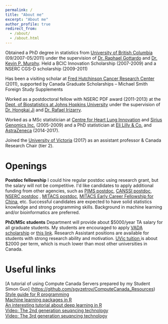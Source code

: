 ```yaml
---
permalink: /
title: "About me"
excerpt: "About me"
author_profile: true
redirect_from: 
  - /about/
  - /about.html
---
```


Obtained a PhD degree in statistics from [University of British Columbia](https://www.stat.ubc.ca) (09/2007-05/2011) under the supervision of [Dr. Raphael Gottardo](https://www.fredhutch.org/en/labs/profiles/gottardo-raphael.html) and [Dr. Kevin P. Murphy](https://research.google.com/pubs/KevinMurphy.html). Held a BCIC Innovation Scholarship (2007-2009) and a NSERC CGS-D scholarship (2009-2011)
    
Has been a visiting scholar at [Fred Hutchinson Cancer Research Center](https://www.fredhutch.org/en.html) (2011), supported by Canada Graduate Scholarships – Michael Smith Foreign Study Supplements 

Worked as a postdoctoral fellow with NSERC PDF award (2011-2013) at the [Dept. of Biostatistics at Johns Hopkins University](https://www.jhsph.edu/departments/biostatistics/index.html) under the supervision of [Dr. Hongkai Ji](http://biostat.jhsph.edu/~hji/) and [Dr. Rafael Irizarry](https://statistics.fas.harvard.edu/people/rafael-irizarry).

Worked as a MSc statistician at [Centre for Heart Lung Innovation](https://www.hli.ubc.ca/) and [Sirius Genomics Inc.](https://www.linkedin.com/company/sirius-genomics/?originalSubdomain=ca) (2005-2009) and a PhD statistician at [Eli Lilly & Co.](https://www.lilly.com/)  and [AstraZeneca](https://www.astrazeneca.com/)  (2014-2017).

Joined the [University of Victoria](https://www.uvic.ca/science/math-statistics/) (2017) as an assistant professor & Canada Research Chair (tier 2).


Openings
======
**Postdoc fellowship** I could hire regular postdoc using research grant, but the salary will not be competitive. I'd like candidates to apply additional funding from other agencies, such as [PIMS postdoc](https://www.pims.math.ca/scientific/postdoctoral), [CANSSI postdoc](http://www.canssi.ca/research-and-training-opportunities/canssi-postdoctoral-fellowships/), [NSERC postdoc](http://www.nserc-crsng.gc.ca/Students-Etudiants/PD-NP/PDF-BP_eng.asp) , [MITACS postdoc](https://www.mitacs.ca/en/programs/elevate), [MITACS Early Career Fellowship for China](https://www.mitacs.ca/en/programs/globalink/come-to-canada/early-career-fellowship-china), etc.  Successful candidates are expected to have solid statistics knowledge and strong programming skills. Background in machine learning and/or bioinformatics are preferred. </p>

**PhD/MSc students** Department will provide about $5000/year TA salary for all graduate students. My students are encouraged to apply [VADA scholarship](http://vada.cs.umanitoba.ca/admissions/application-form/)  or  [this link](http://www.math.uvic.ca/~xuekui/files/VADA.pdf). Research Assistant positions are available for students with strong research ability and motivation. 
[UVic tuition ](https://www.uvic.ca/vpfo/accounting/assets/docs/tuition/tuition-schedule.pdf) is about $2000 per term, which is much lower than most other universities in Canada.          


Useful links
======
[A tutorial of using Compute Canada Servers prepared by my Student Simon Guo] (https://github.com/sgyzetrov/ComputeCanada_Resources)    
[Style guide for R programming](http://adv-r.had.co.nz/Style.html)  
[Machine learning packages in R ](https://cran.r-project.org/web/views/MachineLearning.html)    
[An interesting tutorial about deep learning in R](https://www.datacamp.com/community/tutorials/keras-r-deep-learning)    
[Video: The 2nd generation seuqncing technology](https://www.youtube.com/watch?v=fCd6B5HRaZ8)    
[Video: The 3rd generation seuqncing technology](https://www.youtube.com/watch?v=v8p4ph2MAvI)    
